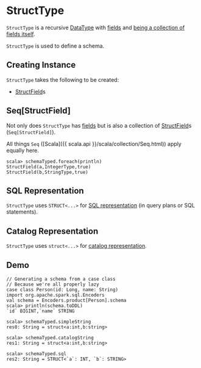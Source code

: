 # StructType

`StructType` is a recursive [DataType](types/DataType.md) with [fields](#fields) and [being a collection of fields itself](#seq).

`StructType` is used to define a schema.

## Creating Instance

`StructType` takes the following to be created:

* <span id="fields"> [StructField](StructField.md)s

## <span id="seq"> Seq[StructField]

Not only does `StructType` has [fields](#fields) but is also a collection of [StructField](StructField.md)s (`Seq[StructField]`).

All things `Seq` ([Scala]({{ scala.api }}/scala/collection/Seq.html)) apply equally here.

```text
scala> schemaTyped.foreach(println)
StructField(a,IntegerType,true)
StructField(b,StringType,true)
```

## <span id="sql"> SQL Representation

`StructType` uses `STRUCT<...>` for [SQL representation](types/DataType.md#sql) (in query plans or SQL statements).

## <span id="catalogString"> Catalog Representation

`StructType` uses `struct<...>` for [catalog representation](types/DataType.md#catalogString).

## Demo

```text
// Generating a schema from a case class
// Because we're all properly lazy
case class Person(id: Long, name: String)
import org.apache.spark.sql.Encoders
val schema = Encoders.product[Person].schema
scala> println(schema.toDDL)
`id` BIGINT,`name` STRING
```

```text
scala> schemaTyped.simpleString
res0: String = struct<a:int,b:string>

scala> schemaTyped.catalogString
res1: String = struct<a:int,b:string>

scala> schemaTyped.sql
res2: String = STRUCT<`a`: INT, `b`: STRING>
```
